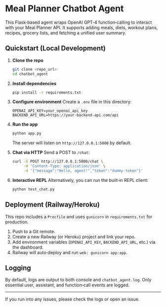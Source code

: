 # Meal Planner Chatbot Agent

This Flask‑based agent wraps OpenAI GPT‑4 function‑calling to interact with your Meal Planner API.
It supports adding meals, diets, workout plans, recipes, grocery lists, and fetching a unified user summary.

## Quickstart (Local Development)

1. **Clone the repo**
   ```bash
   git clone <repo_url>
   cd chatbot_agent
   ```

2. **Install dependencies**
   ```bash
   pip install -r requirements.txt
   ```

3. **Configure environment**
   Create a `.env` file in this directory:
   ```dotenv
   OPENAI_API_KEY=your_openai_api_key
   BACKEND_API_URL=https://your-backend-api.com/api
   ```

4. **Run the app**
   ```bash
   python app.py
   ```
   The server will listen on `http://127.0.0.1:5000` by default.

5. **Chat via HTTP**
   Send a POST to `/chat`:
   ```bash
   curl -X POST http://127.0.0.1:5000/chat \
        -H 'Content-Type: application/json' \
        -d '{"message":"Hello, agent!","token":"dummy-token"}'
   ```

6. **Interactive REPL**
   Alternatively, you can run the built‑in REPL client:
   ```bash
   python test_chat.py
   ```

## Deployment (Railway/Heroku)

This repo includes a `Procfile` and uses `gunicorn` in `requirements.txt` for production.

1. Push to a Git remote.
2. Create a new Railway (or Heroku) project and link your repo.
3. Add environment variables (`OPENAI_API_KEY`, `BACKEND_API_URL`, etc.) via the dashboard.
4. Railway will auto‑deploy and run `web: gunicorn app:app`.

## Logging

By default, logs are output to both console and `chatbot_agent.log`. Only essential user, assistant, and function‑call events are logged.

---

If you run into any issues, please check the logs or open an issue.